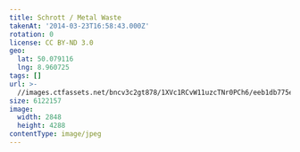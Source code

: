 ```yaml
---
title: Schrott / Metal Waste
takenAt: '2014-03-23T16:58:43.000Z'
rotation: 0
license: CC BY-ND 3.0
geo:
  lat: 50.079116
  lng: 8.960725
tags: []
url: >-
  //images.ctfassets.net/bncv3c2gt878/1XVc1RCvW11uzcTNr0PCh6/eeb1db775ea4cdbf0a14fde388de30c7/schrott--metal-waste_14029078901_o
size: 6122157
image:
  width: 2848
  height: 4288
contentType: image/jpeg
---
```


